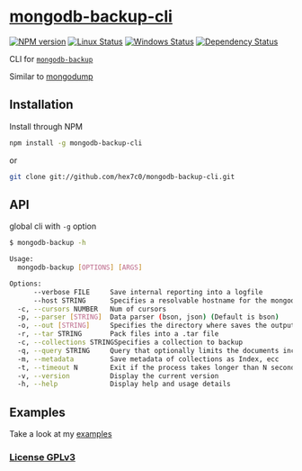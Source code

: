 # [mongodb-backup-cli](https://github.com/hex7c0/mongodb-backup-cli)

[![NPM version](https://img.shields.io/npm/v/mongodb-backup-cli.svg)](https://www.npmjs.com/package/mongodb-backup-cli)
[![Linux Status](https://img.shields.io/travis/hex7c0/mongodb-backup-cli.svg?label=linux-osx)](https://travis-ci.org/hex7c0/mongodb-backup-cli)
[![Windows Status](https://img.shields.io/appveyor/ci/hex7c0/mongodb-backup-cli.svg?label=windows)](https://ci.appveyor.com/project/hex7c0/mongodb-backup-cli)
[![Dependency Status](https://img.shields.io/david/hex7c0/mongodb-backup-cli.svg)](https://david-dm.org/hex7c0/mongodb-backup-cli)

CLI for [`mongodb-backup`](https://github.com/hex7c0/mongodb-backup)

Similar to [mongodump](http://docs.mongodb.org/manual/reference/program/mongodump/)

## Installation

Install through NPM

```bash
npm install -g mongodb-backup-cli
```
or
```bash
git clone git://github.com/hex7c0/mongodb-backup-cli.git
```

## API

global cli with `-g` option
```bash
$ mongodb-backup -h

Usage:
  mongodb-backup [OPTIONS] [ARGS]

Options: 
      --verbose FILE     Save internal reporting into a logfile
      --host STRING      Specifies a resolvable hostname for the mongod 
  -c, --cursors NUMBER   Num of cursors
  -p, --parser [STRING]  Data parser (bson, json) (Default is bson)
  -o, --out [STRING]     Specifies the directory where saves the output  (Default is dump/)
  -r, --tar STRING       Pack files into a .tar file
  -c, --collections STRINGSpecifies a collection to backup
  -q, --query STRING     Query that optionally limits the documents included 
  -m, --metadata         Save metadata of collections as Index, ecc
  -t, --timeout N        Exit if the process takes longer than N seconds
  -v, --version          Display the current version
  -h, --help             Display help and usage details
```

## Examples

Take a look at my [examples](examples)

### [License GPLv3](LICENSE)
